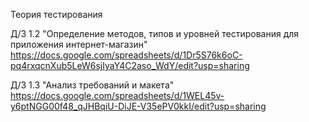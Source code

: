 Теория тестирования

Д/З 1.2 "Определение методов, типов и уровней тестирования для приложения интернет-магазин"
https://docs.google.com/spreadsheets/d/1Dr5S76k6oC-pq4rxqcnXub5LeW6sjIyaY4C2aso_WdY/edit?usp=sharing

Д/З 1.3 "Анализ требований и макета"
https://docs.google.com/spreadsheets/d/1WEL45v-y6ptNGG00f48_qJHBqiU-DiJE-V35ePV0kkI/edit?usp=sharing
